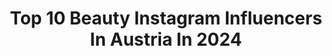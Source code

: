 ---
title: Top 10 Beauty Instagram Influencers In Austria In 2024
description: >-
  Find top beauty Instagram influencers in Austria in 2024. Most popular hashtags: #makeup #ootd #mamaalltag.
platform: Instagram
hits: 223
text_top: Analyze the top-rated Instagram influencers on inBeat.
text_bottom: Our search engine has 223 Instagram influencers like this in Austria for you to connect with.
profiles:
  - username: "die_kollands"
    fullname: >-
      Karina kolland .29 🇦🇹
    bio: >-
      ⋙ LIFESTYLE | FITNESS | BEAUTY | #realtalk 🎥 📍 Österreich - In der schönen Steiermark 📩 Karina-kolland@gmx.at 📺 Dauerwerbesendung
    location: "Austria"
    followers: 15801
    engagement: 345
    commentsToLikes: 0.084452
    id: ck5c60n5n4hin0i11h13uw7iz
    verified: false
    hashtags: "#einbisschengl, #momof3, #cutie, #contentcreator"
  - username: "violetfleur_com"
    fullname: >-
      Nadja | Mamablog
    bio: >-
      FAMILY • BEAUTY • LIFESTYLE Mom of ✌🏻👨‍👩‍👧‍👦 🐰 12/20 🐭 10/23 ✉️ info@violetfleur.com 📍Vienna, Austria 🇦🇹
    location: "Austria"
    followers: 10081
    engagement: 318
    commentsToLikes: 0.018670
    id: ckf5vrh77pnmv0j23mtcw56ov
    verified: false
    hashtags: "#bubenmama, #instamamas, #geplanterkaiserschnitt, #mamaleben"
  - username: "missesclementi"
    fullname: >-
      MRS CLEMENTI | Content Creator
    bio: >-
      fashion | beauty | interior | lifestyle | kidsinspo | momlife ✉️ inquiries | clementi@ikbnet.at 🏳️ based in AUSTRIA | I n n s b r u c k
    location: "Austria"
    followers: 50204
    engagement: 215
    commentsToLikes: 0.082990
    id: ck0ty4gydll9x0i198nmr9vg8
    verified: false
    hashtags: "#babyroomideas, #babyroomdecoration, #babyzimmerinspiration, #mamaleben"
  - username: "luiseperwein"
    fullname: >-
      LUISE PERWEIN  Fashion/ Interior/ Rezepte
    bio: >-
      Mom of 3 👦🏽👧🏽👦🏽 Realtalk 📢 Humor 😂 Beauty💄 Wöchentliche Essenpläne 🍝 📍Salzburg/ AUT Podcast Herzlich & Echt
    location: "Austria"
    followers: 138989
    engagement: 197
    commentsToLikes: 0.041455
    id: cl5l339xx9b7n0i23o67g2423
    verified: false
    hashtags: "#husbandandwife, #gartengestaltung, #friends, #pool"
  - username: "ters_bosanka"
    fullname: >-
      Merjem Nuhić
    bio: >-
      Since 2015,30k+clients & 1k+ students @tersbosanka.beautycentar @tersbosanka.shop @tersbosanka.ormar CEO @adna.hajdarevic 063095943 FOUNDER Merjem N.
    location: "Austria"
    followers: 112672
    engagement: 99
    commentsToLikes: 0.110455
    id: ck0tuu0j78nsa0i193rmuzgpv
    verified: false
    hashtags: "#tersbosankateam, #makeupideas, #beautybox, #makeuplooks"
  - username: "lakatyfox"
    fullname: >-
      KATRIN 🖤 Graz
    bio: >-
      FASHION & BEAUTY 📫contact@lakatyfox.com 🔜 🇮🇹🍕🍝 📍#graz, Austria
    location: "Austria"
    followers: 16551
    engagement: 91
    commentsToLikes: 0.127872
    id: clq9hxsh95y130k088reoui60
    verified: false
    hashtags: "#blogger, #yummy, #winterlook, #germanblogger"
  - username: "giveherglitter"
    fullname: >-
      Ursula Reiter
    bio: >-
      makeup | everything beauty | life vienna • linz
    location: "Austria"
    followers: 17667
    engagement: 84
    commentsToLikes: 0.064395
    id: ck0w3kb2hturt0i19kopndlop
    verified: false
    hashtags: "#drogerie, #skincare, #naturalmakeup, #hair"
  - username: "kovacs_dora_hivatalos"
    fullname: >-
      Kovács Dóra
    bio: >-
      Woman | Beautician | PMU artist | TV presenter Owner @beautyandart_by_kovacsdora
    location: "Austria"
    followers: 208636
    engagement: 23
    commentsToLikes: 0.000962
    id: ck6txkjvlycc70j71cuui38sk
    verified: false
    hashtags: "#reklam, #csodahet, #infinitecare, #cellulitekezel"
  - username: "paladess"
    fullname: >-
      manuela 💎
    bio: >-
      🐣 #momtobe 🔥 sneaker lover 💋 beauty enthusiast 👀 pr & communications expert 🍋 @lemonlaces.eu 💌 sayhi@paladess.com 📍 Vienna|Austria ⠀
    location: "Austria"
    followers: 14214
    engagement: 337
    commentsToLikes: 0.060710
    id: ck5hh87xs6w9t0i113jggh3wg
    verified: false
    hashtags: "#melodyehsani, #newadventures, #snipes, #expecting"
  - username: "kirschundkern"
    fullname: >-
      Tinty • Makeup Artist • Vienna
    bio: >-
      artist | designer, feminist & beauty lover • they call me Tinty - that‘s not my name • Vienna • art | design @tinty.art 💌 hello@kirschundkern.com
    location: "Austria"
    followers: 4430
    engagement: 497
    commentsToLikes: 0.108175
    id: ck14i34ogdein0i1997fsx2oq
    verified: false
    hashtags: "#sweaterweather, #happyholidays, #christmasornaments, #ethicalbrand"
---